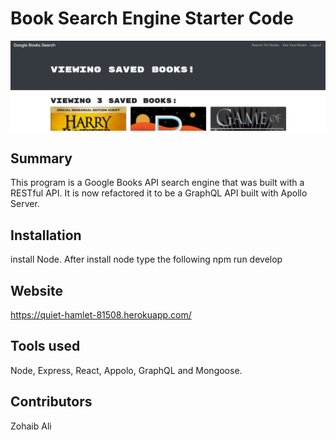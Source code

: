 # Book Search Engine Starter Code

![Screenshot](book-search.png)

## Summary  

This program is a Google Books API search engine that was built with a RESTful API. It is now refactored it to be a GraphQL API built with Apollo Server.

## Installation

install Node. After install node type the following
npm run develop

## Website

https://quiet-hamlet-81508.herokuapp.com/

## Tools used

Node, Express, React, Appolo, GraphQL and Mongoose.

## Contributors

Zohaib Ali
